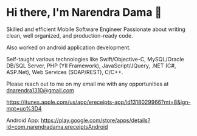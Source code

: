 # Hi there, I'm **Narendra Dama** 👋

Skilled and efficient Mobile Software Engineer Passionate about writing clean, well organized, and production-ready code.

Also worked on android application development.

Self-taught various technologies like Swift/Objective-C, MySQL/Oracle
DB/SQL Server, PHP (YII Framework), JavaScript/JQuery, .NET (C#,
ASP.Net), Web Services (SOAP/REST), C/C++.

Please reach out to me on my email me with any opportunities at dnarendra1310@gmail.com

https://itunes.apple.com/us/app/ereceipts-app/id1318029966?mt=8&ign-mpt=uo%3D4

Android App: https://play.google.com/store/apps/details?id=com.narendradama.ereceiptsAndroid 

<!--
**damanarendra520/damanarendra520** is a ✨ _special_ ✨ repository because its `README.md` (this file) appears on your GitHub profile.

Here are some ideas to get you started:

- 🔭 I’m currently working on ...
- 🌱 I’m currently learning ...
- 👯 I’m looking to collaborate on ...
- 🤔 I’m looking for help with ...
- 💬 Ask me about ...
- 📫 How to reach me: ...
- 😄 Pronouns: ...
- ⚡ Fun fact: ...
-->

